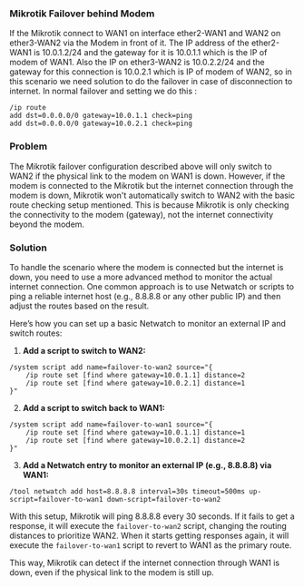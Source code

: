 ### Mikrotik Failover behind Modem
If the Mikrotik connect to WAN1 on interface ether2-WAN1 and WAN2 on ether3-WAN2 via the Modem in front of it. The IP address of the ether2-WAN1 is 10.0.1.2/24 and the gateway for it is 10.0.1.1 which is the IP of modem of WAN1. Also the IP on ether3-WAN2 is 10.0.2.2/24 and the gateway for this connection is 10.0.2.1 which is IP of modem of WAN2, so in this scenario we need solution to do the failover in case of disconnection to internet.
In normal failover and setting we do this :
```
/ip route 
add dst=0.0.0.0/0 gateway=10.0.1.1 check=ping
add dst=0.0.0.0/0 gateway=10.0.2.1 check=ping
```

### Problem
The Mikrotik failover configuration described above will only switch to WAN2 if the physical link to the modem on WAN1 is down. However, if the modem is connected to the Mikrotik but the internet connection through the modem is down, Mikrotik won't automatically switch to WAN2 with the basic route checking setup mentioned. This is because Mikrotik is only checking the connectivity to the modem (gateway), not the internet connectivity beyond the modem.

### Solution
To handle the scenario where the modem is connected but the internet is down, you need to use a more advanced method to monitor the actual internet connection. One common approach is to use Netwatch or scripts to ping a reliable internet host (e.g., 8.8.8.8 or any other public IP) and then adjust the routes based on the result.

Here’s how you can set up a basic Netwatch to monitor an external IP and switch routes:

1.  **Add a script to switch to WAN2:**

```
/system script add name=failover-to-wan2 source="{
    /ip route set [find where gateway=10.0.1.1] distance=2
    /ip route set [find where gateway=10.0.2.1] distance=1
}"
```

2.  **Add a script to switch back to WAN1:**

```
/system script add name=failover-to-wan1 source="{
    /ip route set [find where gateway=10.0.1.1] distance=1
    /ip route set [find where gateway=10.0.2.1] distance=2
}"
```

3.  **Add a Netwatch entry to monitor an external IP (e.g., 8.8.8.8) via WAN1:**

```
/tool netwatch add host=8.8.8.8 interval=30s timeout=500ms up-script=failover-to-wan1 down-script=failover-to-wan2
```

With this setup, Mikrotik will ping 8.8.8.8 every 30 seconds. If it fails to get a response, it will execute the `failover-to-wan2` script, changing the routing distances to prioritize WAN2. When it starts getting responses again, it will execute the `failover-to-wan1` script to revert to WAN1 as the primary route.

This way, Mikrotik can detect if the internet connection through WAN1 is down, even if the physical link to the modem is still up.
